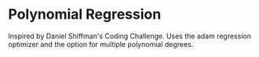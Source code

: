# Polynomial Regression

Inspired by Daniel Shiffman's Coding Challenge. Uses the adam regression optimizer and the option for multiple polynomial degrees.